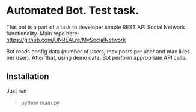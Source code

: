 # Automated Bot. Test task.
This bot is a part of a task to developer simple REST API Social Network functionality. Main repo here: https://github.com/UNREALre/MySocialNetwork

Bot reads config data (number of users, max posts per user and max likes per user). After that, using demo data, Bot perform appropriate API calls.

## Installation
Just run
>python main.py